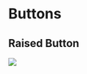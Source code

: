 # Buttons


## Raised Button
<img src="https://picasaweb.google.com/101989278996445920992/6591837266248410465#6591837266711206850"/><br/>

<!--stackedit_data:
eyJoaXN0b3J5IjpbLTEzOTQzNjg3NTQsMzgxMzg3MzRdfQ==
-->